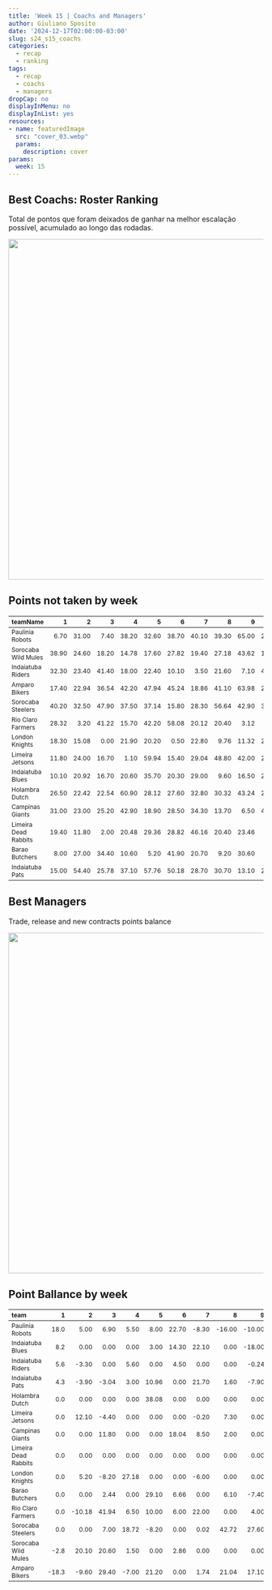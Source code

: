 ```yaml
---
title: 'Week 15 | Coachs and Managers'
author: Giuliano Sposito
date: '2024-12-17T02:00:00-03:00'
slug: s24_s15_coachs
categories:
  - recap
  - ranking
tags:
  - recap
  - coachs
  - managers
dropCap: no
displayInMenu: no
displayInList: yes
resources:
- name: featuredImage
  src: "cover_03.webp"
  params:
    description: cover
params:
  week: 15
---
```

<script src="{{< blogdown/postref >}}index_files/kePrint/kePrint.js"></script>
<link href="{{< blogdown/postref >}}index_files/lightable/lightable.css" rel="stylesheet" />
<script src="{{< blogdown/postref >}}index_files/kePrint/kePrint.js"></script>
<link href="{{< blogdown/postref >}}index_files/lightable/lightable.css" rel="stylesheet" />

<!--more-->



## Best Coachs: Roster Ranking

Total de pontos que foram deixados de ganhar na melhor escalação possível, acumulado ao longo das rodadas.

<img src="{{< blogdown/postref >}}index_files/figure-html/bestCoachChart-1.png" width="672" />

## Points not taken by week

<table class="table" style="font-size: 12px; margin-left: auto; margin-right: auto;">
 <thead>
  <tr>
   <th style="text-align:left;"> teamName </th>
   <th style="text-align:right;"> 1 </th>
   <th style="text-align:right;"> 2 </th>
   <th style="text-align:right;"> 3 </th>
   <th style="text-align:right;"> 4 </th>
   <th style="text-align:right;"> 5 </th>
   <th style="text-align:right;"> 6 </th>
   <th style="text-align:right;"> 7 </th>
   <th style="text-align:right;"> 8 </th>
   <th style="text-align:right;"> 9 </th>
   <th style="text-align:right;"> 10 </th>
   <th style="text-align:right;"> 11 </th>
   <th style="text-align:right;"> 12 </th>
   <th style="text-align:right;"> 13 </th>
   <th style="text-align:right;"> 14 </th>
   <th style="text-align:right;"> 15 </th>
  </tr>
 </thead>
<tbody>
  <tr>
   <td style="text-align:left;"> Paulinia Robots </td>
   <td style="text-align:right;"> 6.70 </td>
   <td style="text-align:right;"> 31.00 </td>
   <td style="text-align:right;"> 7.40 </td>
   <td style="text-align:right;"> 38.20 </td>
   <td style="text-align:right;"> 32.60 </td>
   <td style="text-align:right;"> 38.70 </td>
   <td style="text-align:right;"> 40.10 </td>
   <td style="text-align:right;"> 39.30 </td>
   <td style="text-align:right;"> 65.00 </td>
   <td style="text-align:right;"> 21.40 </td>
   <td style="text-align:right;"> 18.40 </td>
   <td style="text-align:right;"> 31.40 </td>
   <td style="text-align:right;"> 3.40 </td>
   <td style="text-align:right;"> 19.60 </td>
   <td style="text-align:right;"> 9.00 </td>
  </tr>
  <tr>
   <td style="text-align:left;"> Sorocaba Wild Mules </td>
   <td style="text-align:right;"> 38.90 </td>
   <td style="text-align:right;"> 24.60 </td>
   <td style="text-align:right;"> 18.20 </td>
   <td style="text-align:right;"> 14.78 </td>
   <td style="text-align:right;"> 17.60 </td>
   <td style="text-align:right;"> 27.82 </td>
   <td style="text-align:right;"> 19.40 </td>
   <td style="text-align:right;"> 27.18 </td>
   <td style="text-align:right;"> 43.62 </td>
   <td style="text-align:right;"> 13.90 </td>
   <td style="text-align:right;"> 68.38 </td>
   <td style="text-align:right;"> 53.12 </td>
   <td style="text-align:right;"> 11.30 </td>
   <td style="text-align:right;"> 21.90 </td>
   <td style="text-align:right;"> 3.74 </td>
  </tr>
  <tr>
   <td style="text-align:left;"> Indaiatuba Riders </td>
   <td style="text-align:right;"> 32.30 </td>
   <td style="text-align:right;"> 23.40 </td>
   <td style="text-align:right;"> 41.40 </td>
   <td style="text-align:right;"> 18.00 </td>
   <td style="text-align:right;"> 22.40 </td>
   <td style="text-align:right;"> 10.10 </td>
   <td style="text-align:right;"> 3.50 </td>
   <td style="text-align:right;"> 21.60 </td>
   <td style="text-align:right;"> 7.10 </td>
   <td style="text-align:right;"> 42.10 </td>
   <td style="text-align:right;"> 13.70 </td>
   <td style="text-align:right;"> 33.46 </td>
   <td style="text-align:right;"> 11.30 </td>
   <td style="text-align:right;"> 9.40 </td>
   <td style="text-align:right;"> 5.10 </td>
  </tr>
  <tr>
   <td style="text-align:left;"> Amparo Bikers </td>
   <td style="text-align:right;"> 17.40 </td>
   <td style="text-align:right;"> 22.94 </td>
   <td style="text-align:right;"> 36.54 </td>
   <td style="text-align:right;"> 42.20 </td>
   <td style="text-align:right;"> 47.94 </td>
   <td style="text-align:right;"> 45.24 </td>
   <td style="text-align:right;"> 18.86 </td>
   <td style="text-align:right;"> 41.10 </td>
   <td style="text-align:right;"> 63.98 </td>
   <td style="text-align:right;"> 25.92 </td>
   <td style="text-align:right;"> 11.96 </td>
   <td style="text-align:right;"> 26.50 </td>
   <td style="text-align:right;"> 11.00 </td>
   <td style="text-align:right;"> 37.80 </td>
   <td style="text-align:right;"> 24.46 </td>
  </tr>
  <tr>
   <td style="text-align:left;"> Sorocaba Steelers </td>
   <td style="text-align:right;"> 40.20 </td>
   <td style="text-align:right;"> 32.50 </td>
   <td style="text-align:right;"> 47.90 </td>
   <td style="text-align:right;"> 37.50 </td>
   <td style="text-align:right;"> 37.14 </td>
   <td style="text-align:right;"> 15.80 </td>
   <td style="text-align:right;"> 28.30 </td>
   <td style="text-align:right;"> 56.64 </td>
   <td style="text-align:right;"> 42.90 </td>
   <td style="text-align:right;"> 33.70 </td>
   <td style="text-align:right;"> 50.60 </td>
   <td style="text-align:right;"> 4.40 </td>
   <td style="text-align:right;"> 24.32 </td>
   <td style="text-align:right;"> 15.90 </td>
   <td style="text-align:right;"> 30.00 </td>
  </tr>
  <tr>
   <td style="text-align:left;"> Rio Claro Farmers </td>
   <td style="text-align:right;"> 28.32 </td>
   <td style="text-align:right;"> 3.20 </td>
   <td style="text-align:right;"> 41.22 </td>
   <td style="text-align:right;"> 15.70 </td>
   <td style="text-align:right;"> 42.20 </td>
   <td style="text-align:right;"> 58.08 </td>
   <td style="text-align:right;"> 20.12 </td>
   <td style="text-align:right;"> 20.40 </td>
   <td style="text-align:right;"> 3.12 </td>
   <td style="text-align:right;"> 4.90 </td>
   <td style="text-align:right;"> 21.60 </td>
   <td style="text-align:right;"> 12.10 </td>
   <td style="text-align:right;"> 20.90 </td>
   <td style="text-align:right;"> 8.40 </td>
   <td style="text-align:right;"> 0.00 </td>
  </tr>
  <tr>
   <td style="text-align:left;"> London Knights </td>
   <td style="text-align:right;"> 18.30 </td>
   <td style="text-align:right;"> 15.08 </td>
   <td style="text-align:right;"> 0.00 </td>
   <td style="text-align:right;"> 21.90 </td>
   <td style="text-align:right;"> 20.20 </td>
   <td style="text-align:right;"> 0.50 </td>
   <td style="text-align:right;"> 22.80 </td>
   <td style="text-align:right;"> 9.76 </td>
   <td style="text-align:right;"> 11.32 </td>
   <td style="text-align:right;"> 20.82 </td>
   <td style="text-align:right;"> 3.40 </td>
   <td style="text-align:right;"> 21.86 </td>
   <td style="text-align:right;"> 18.52 </td>
   <td style="text-align:right;"> 27.90 </td>
   <td style="text-align:right;"> 6.70 </td>
  </tr>
  <tr>
   <td style="text-align:left;"> Limeira Jetsons </td>
   <td style="text-align:right;"> 11.80 </td>
   <td style="text-align:right;"> 24.00 </td>
   <td style="text-align:right;"> 16.70 </td>
   <td style="text-align:right;"> 1.10 </td>
   <td style="text-align:right;"> 59.94 </td>
   <td style="text-align:right;"> 15.40 </td>
   <td style="text-align:right;"> 29.04 </td>
   <td style="text-align:right;"> 48.80 </td>
   <td style="text-align:right;"> 42.00 </td>
   <td style="text-align:right;"> 21.66 </td>
   <td style="text-align:right;"> 2.00 </td>
   <td style="text-align:right;"> 13.10 </td>
   <td style="text-align:right;"> 3.20 </td>
   <td style="text-align:right;"> 23.36 </td>
   <td style="text-align:right;"> 33.80 </td>
  </tr>
  <tr>
   <td style="text-align:left;"> Indaiatuba Blues </td>
   <td style="text-align:right;"> 10.10 </td>
   <td style="text-align:right;"> 20.92 </td>
   <td style="text-align:right;"> 16.70 </td>
   <td style="text-align:right;"> 20.60 </td>
   <td style="text-align:right;"> 35.70 </td>
   <td style="text-align:right;"> 20.30 </td>
   <td style="text-align:right;"> 29.00 </td>
   <td style="text-align:right;"> 9.60 </td>
   <td style="text-align:right;"> 16.50 </td>
   <td style="text-align:right;"> 25.30 </td>
   <td style="text-align:right;"> 24.40 </td>
   <td style="text-align:right;"> 59.72 </td>
   <td style="text-align:right;"> 17.00 </td>
   <td style="text-align:right;"> 26.40 </td>
   <td style="text-align:right;"> 37.40 </td>
  </tr>
  <tr>
   <td style="text-align:left;"> Holambra Dutch </td>
   <td style="text-align:right;"> 26.50 </td>
   <td style="text-align:right;"> 22.42 </td>
   <td style="text-align:right;"> 22.54 </td>
   <td style="text-align:right;"> 60.90 </td>
   <td style="text-align:right;"> 28.12 </td>
   <td style="text-align:right;"> 27.60 </td>
   <td style="text-align:right;"> 32.80 </td>
   <td style="text-align:right;"> 30.32 </td>
   <td style="text-align:right;"> 43.24 </td>
   <td style="text-align:right;"> 29.50 </td>
   <td style="text-align:right;"> 24.90 </td>
   <td style="text-align:right;"> 52.60 </td>
   <td style="text-align:right;"> 23.80 </td>
   <td style="text-align:right;"> 39.30 </td>
   <td style="text-align:right;"> 8.70 </td>
  </tr>
  <tr>
   <td style="text-align:left;"> Campinas Giants </td>
   <td style="text-align:right;"> 31.00 </td>
   <td style="text-align:right;"> 23.00 </td>
   <td style="text-align:right;"> 25.20 </td>
   <td style="text-align:right;"> 42.90 </td>
   <td style="text-align:right;"> 18.90 </td>
   <td style="text-align:right;"> 28.50 </td>
   <td style="text-align:right;"> 34.30 </td>
   <td style="text-align:right;"> 13.70 </td>
   <td style="text-align:right;"> 6.50 </td>
   <td style="text-align:right;"> 47.50 </td>
   <td style="text-align:right;"> 47.00 </td>
   <td style="text-align:right;"> 9.10 </td>
   <td style="text-align:right;"> 18.20 </td>
   <td style="text-align:right;"> 0.00 </td>
   <td style="text-align:right;"> 22.00 </td>
  </tr>
  <tr>
   <td style="text-align:left;"> Limeira Dead Rabbits </td>
   <td style="text-align:right;"> 19.40 </td>
   <td style="text-align:right;"> 11.80 </td>
   <td style="text-align:right;"> 2.00 </td>
   <td style="text-align:right;"> 20.48 </td>
   <td style="text-align:right;"> 29.36 </td>
   <td style="text-align:right;"> 28.82 </td>
   <td style="text-align:right;"> 46.16 </td>
   <td style="text-align:right;"> 20.40 </td>
   <td style="text-align:right;"> 23.46 </td>
   <td style="text-align:right;"> 8.10 </td>
   <td style="text-align:right;"> 33.00 </td>
   <td style="text-align:right;"> 17.48 </td>
   <td style="text-align:right;"> 40.50 </td>
   <td style="text-align:right;"> 39.70 </td>
   <td style="text-align:right;"> 54.28 </td>
  </tr>
  <tr>
   <td style="text-align:left;"> Barao Butchers </td>
   <td style="text-align:right;"> 8.00 </td>
   <td style="text-align:right;"> 27.00 </td>
   <td style="text-align:right;"> 34.40 </td>
   <td style="text-align:right;"> 10.60 </td>
   <td style="text-align:right;"> 5.20 </td>
   <td style="text-align:right;"> 41.90 </td>
   <td style="text-align:right;"> 20.70 </td>
   <td style="text-align:right;"> 9.20 </td>
   <td style="text-align:right;"> 30.60 </td>
   <td style="text-align:right;"> 4.40 </td>
   <td style="text-align:right;"> 45.40 </td>
   <td style="text-align:right;"> 14.50 </td>
   <td style="text-align:right;"> 30.60 </td>
   <td style="text-align:right;"> 37.50 </td>
   <td style="text-align:right;"> 16.90 </td>
  </tr>
  <tr>
   <td style="text-align:left;"> Indaiatuba Pats </td>
   <td style="text-align:right;"> 15.00 </td>
   <td style="text-align:right;"> 54.40 </td>
   <td style="text-align:right;"> 25.78 </td>
   <td style="text-align:right;"> 37.10 </td>
   <td style="text-align:right;"> 57.76 </td>
   <td style="text-align:right;"> 50.18 </td>
   <td style="text-align:right;"> 28.70 </td>
   <td style="text-align:right;"> 30.70 </td>
   <td style="text-align:right;"> 13.10 </td>
   <td style="text-align:right;"> 20.80 </td>
   <td style="text-align:right;"> 19.30 </td>
   <td style="text-align:right;"> 17.84 </td>
   <td style="text-align:right;"> 14.12 </td>
   <td style="text-align:right;"> 7.90 </td>
   <td style="text-align:right;"> 2.30 </td>
  </tr>
</tbody>
</table>

## Best Managers

Trade, release and new contracts points balance

<img src="{{< blogdown/postref >}}index_files/figure-html/bestManagerChart-1.png" width="672" />


## Point Ballance by week

<table class="table" style="font-size: 12px; margin-left: auto; margin-right: auto;">
 <thead>
  <tr>
   <th style="text-align:left;"> team </th>
   <th style="text-align:right;"> 1 </th>
   <th style="text-align:right;"> 2 </th>
   <th style="text-align:right;"> 3 </th>
   <th style="text-align:right;"> 4 </th>
   <th style="text-align:right;"> 5 </th>
   <th style="text-align:right;"> 6 </th>
   <th style="text-align:right;"> 7 </th>
   <th style="text-align:right;"> 8 </th>
   <th style="text-align:right;"> 9 </th>
   <th style="text-align:right;"> 10 </th>
   <th style="text-align:right;"> 11 </th>
   <th style="text-align:right;"> 12 </th>
   <th style="text-align:right;"> 13 </th>
   <th style="text-align:right;"> 14 </th>
   <th style="text-align:right;"> 15 </th>
  </tr>
 </thead>
<tbody>
  <tr>
   <td style="text-align:left;"> Paulinia Robots </td>
   <td style="text-align:right;"> 18.0 </td>
   <td style="text-align:right;"> 5.00 </td>
   <td style="text-align:right;"> 6.90 </td>
   <td style="text-align:right;"> 5.50 </td>
   <td style="text-align:right;"> 8.00 </td>
   <td style="text-align:right;"> 22.70 </td>
   <td style="text-align:right;"> -8.30 </td>
   <td style="text-align:right;"> -16.00 </td>
   <td style="text-align:right;"> -10.00 </td>
   <td style="text-align:right;"> 2.00 </td>
   <td style="text-align:right;"> 10.00 </td>
   <td style="text-align:right;"> 9.90 </td>
   <td style="text-align:right;"> 12.90 </td>
   <td style="text-align:right;"> 16.56 </td>
   <td style="text-align:right;"> -0.7 </td>
  </tr>
  <tr>
   <td style="text-align:left;"> Indaiatuba Blues </td>
   <td style="text-align:right;"> 8.2 </td>
   <td style="text-align:right;"> 0.00 </td>
   <td style="text-align:right;"> 0.00 </td>
   <td style="text-align:right;"> 0.00 </td>
   <td style="text-align:right;"> 3.00 </td>
   <td style="text-align:right;"> 14.30 </td>
   <td style="text-align:right;"> 22.10 </td>
   <td style="text-align:right;"> 0.00 </td>
   <td style="text-align:right;"> -18.00 </td>
   <td style="text-align:right;"> 0.00 </td>
   <td style="text-align:right;"> 0.00 </td>
   <td style="text-align:right;"> 31.12 </td>
   <td style="text-align:right;"> 0.00 </td>
   <td style="text-align:right;"> 3.70 </td>
   <td style="text-align:right;"> 19.9 </td>
  </tr>
  <tr>
   <td style="text-align:left;"> Indaiatuba Riders </td>
   <td style="text-align:right;"> 5.6 </td>
   <td style="text-align:right;"> -3.30 </td>
   <td style="text-align:right;"> 0.00 </td>
   <td style="text-align:right;"> 5.60 </td>
   <td style="text-align:right;"> 0.00 </td>
   <td style="text-align:right;"> 4.50 </td>
   <td style="text-align:right;"> 0.00 </td>
   <td style="text-align:right;"> 0.00 </td>
   <td style="text-align:right;"> -0.24 </td>
   <td style="text-align:right;"> 23.50 </td>
   <td style="text-align:right;"> 0.00 </td>
   <td style="text-align:right;"> 15.66 </td>
   <td style="text-align:right;"> 0.00 </td>
   <td style="text-align:right;"> 24.00 </td>
   <td style="text-align:right;"> 12.0 </td>
  </tr>
  <tr>
   <td style="text-align:left;"> Indaiatuba Pats </td>
   <td style="text-align:right;"> 4.3 </td>
   <td style="text-align:right;"> -3.90 </td>
   <td style="text-align:right;"> -3.04 </td>
   <td style="text-align:right;"> 3.00 </td>
   <td style="text-align:right;"> 10.96 </td>
   <td style="text-align:right;"> 0.00 </td>
   <td style="text-align:right;"> 21.70 </td>
   <td style="text-align:right;"> 1.60 </td>
   <td style="text-align:right;"> -7.90 </td>
   <td style="text-align:right;"> 4.00 </td>
   <td style="text-align:right;"> 0.00 </td>
   <td style="text-align:right;"> 12.00 </td>
   <td style="text-align:right;"> 0.00 </td>
   <td style="text-align:right;"> 0.00 </td>
   <td style="text-align:right;"> 0.0 </td>
  </tr>
  <tr>
   <td style="text-align:left;"> Holambra Dutch </td>
   <td style="text-align:right;"> 0.0 </td>
   <td style="text-align:right;"> 0.00 </td>
   <td style="text-align:right;"> 0.00 </td>
   <td style="text-align:right;"> 0.00 </td>
   <td style="text-align:right;"> 38.08 </td>
   <td style="text-align:right;"> 0.00 </td>
   <td style="text-align:right;"> 0.00 </td>
   <td style="text-align:right;"> 0.00 </td>
   <td style="text-align:right;"> 0.00 </td>
   <td style="text-align:right;"> 0.00 </td>
   <td style="text-align:right;"> 0.00 </td>
   <td style="text-align:right;"> 4.00 </td>
   <td style="text-align:right;"> 0.00 </td>
   <td style="text-align:right;"> -9.00 </td>
   <td style="text-align:right;"> -4.1 </td>
  </tr>
  <tr>
   <td style="text-align:left;"> Limeira Jetsons </td>
   <td style="text-align:right;"> 0.0 </td>
   <td style="text-align:right;"> 12.10 </td>
   <td style="text-align:right;"> -4.40 </td>
   <td style="text-align:right;"> 0.00 </td>
   <td style="text-align:right;"> 0.00 </td>
   <td style="text-align:right;"> 0.00 </td>
   <td style="text-align:right;"> -0.20 </td>
   <td style="text-align:right;"> 7.30 </td>
   <td style="text-align:right;"> 0.00 </td>
   <td style="text-align:right;"> 0.00 </td>
   <td style="text-align:right;"> 0.00 </td>
   <td style="text-align:right;"> 0.00 </td>
   <td style="text-align:right;"> 0.00 </td>
   <td style="text-align:right;"> 0.00 </td>
   <td style="text-align:right;"> 0.0 </td>
  </tr>
  <tr>
   <td style="text-align:left;"> Campinas Giants </td>
   <td style="text-align:right;"> 0.0 </td>
   <td style="text-align:right;"> 0.00 </td>
   <td style="text-align:right;"> 11.80 </td>
   <td style="text-align:right;"> 0.00 </td>
   <td style="text-align:right;"> 0.00 </td>
   <td style="text-align:right;"> 18.04 </td>
   <td style="text-align:right;"> 8.50 </td>
   <td style="text-align:right;"> 2.00 </td>
   <td style="text-align:right;"> 0.00 </td>
   <td style="text-align:right;"> -4.40 </td>
   <td style="text-align:right;"> 10.08 </td>
   <td style="text-align:right;"> 14.50 </td>
   <td style="text-align:right;"> -11.82 </td>
   <td style="text-align:right;"> 26.80 </td>
   <td style="text-align:right;"> 0.0 </td>
  </tr>
  <tr>
   <td style="text-align:left;"> Limeira Dead Rabbits </td>
   <td style="text-align:right;"> 0.0 </td>
   <td style="text-align:right;"> 0.00 </td>
   <td style="text-align:right;"> 0.00 </td>
   <td style="text-align:right;"> 0.00 </td>
   <td style="text-align:right;"> 0.00 </td>
   <td style="text-align:right;"> 0.00 </td>
   <td style="text-align:right;"> 0.00 </td>
   <td style="text-align:right;"> 0.00 </td>
   <td style="text-align:right;"> 0.00 </td>
   <td style="text-align:right;"> 0.00 </td>
   <td style="text-align:right;"> 0.00 </td>
   <td style="text-align:right;"> 0.00 </td>
   <td style="text-align:right;"> 0.00 </td>
   <td style="text-align:right;"> 0.00 </td>
   <td style="text-align:right;"> 0.0 </td>
  </tr>
  <tr>
   <td style="text-align:left;"> London Knights </td>
   <td style="text-align:right;"> 0.0 </td>
   <td style="text-align:right;"> 5.20 </td>
   <td style="text-align:right;"> -8.20 </td>
   <td style="text-align:right;"> 27.18 </td>
   <td style="text-align:right;"> 0.00 </td>
   <td style="text-align:right;"> 0.00 </td>
   <td style="text-align:right;"> -6.00 </td>
   <td style="text-align:right;"> 0.00 </td>
   <td style="text-align:right;"> 0.00 </td>
   <td style="text-align:right;"> 0.00 </td>
   <td style="text-align:right;"> 0.00 </td>
   <td style="text-align:right;"> 0.00 </td>
   <td style="text-align:right;"> 0.00 </td>
   <td style="text-align:right;"> 4.00 </td>
   <td style="text-align:right;"> 0.0 </td>
  </tr>
  <tr>
   <td style="text-align:left;"> Barao Butchers </td>
   <td style="text-align:right;"> 0.0 </td>
   <td style="text-align:right;"> 0.00 </td>
   <td style="text-align:right;"> 2.44 </td>
   <td style="text-align:right;"> 0.00 </td>
   <td style="text-align:right;"> 29.10 </td>
   <td style="text-align:right;"> 6.66 </td>
   <td style="text-align:right;"> 0.00 </td>
   <td style="text-align:right;"> 6.10 </td>
   <td style="text-align:right;"> -7.40 </td>
   <td style="text-align:right;"> -2.00 </td>
   <td style="text-align:right;"> 0.00 </td>
   <td style="text-align:right;"> 0.00 </td>
   <td style="text-align:right;"> 0.00 </td>
   <td style="text-align:right;"> 24.10 </td>
   <td style="text-align:right;"> 0.0 </td>
  </tr>
  <tr>
   <td style="text-align:left;"> Rio Claro Farmers </td>
   <td style="text-align:right;"> 0.0 </td>
   <td style="text-align:right;"> -10.18 </td>
   <td style="text-align:right;"> 41.94 </td>
   <td style="text-align:right;"> 6.50 </td>
   <td style="text-align:right;"> 10.00 </td>
   <td style="text-align:right;"> 6.00 </td>
   <td style="text-align:right;"> 22.00 </td>
   <td style="text-align:right;"> 0.00 </td>
   <td style="text-align:right;"> 4.00 </td>
   <td style="text-align:right;"> 0.00 </td>
   <td style="text-align:right;"> 16.50 </td>
   <td style="text-align:right;"> -2.20 </td>
   <td style="text-align:right;"> 0.00 </td>
   <td style="text-align:right;"> 6.40 </td>
   <td style="text-align:right;"> 2.8 </td>
  </tr>
  <tr>
   <td style="text-align:left;"> Sorocaba Steelers </td>
   <td style="text-align:right;"> 0.0 </td>
   <td style="text-align:right;"> 0.00 </td>
   <td style="text-align:right;"> 7.00 </td>
   <td style="text-align:right;"> 18.72 </td>
   <td style="text-align:right;"> -8.20 </td>
   <td style="text-align:right;"> 0.00 </td>
   <td style="text-align:right;"> 0.02 </td>
   <td style="text-align:right;"> 42.72 </td>
   <td style="text-align:right;"> 27.60 </td>
   <td style="text-align:right;"> 0.00 </td>
   <td style="text-align:right;"> 0.00 </td>
   <td style="text-align:right;"> 0.00 </td>
   <td style="text-align:right;"> -7.00 </td>
   <td style="text-align:right;"> 4.00 </td>
   <td style="text-align:right;"> 0.0 </td>
  </tr>
  <tr>
   <td style="text-align:left;"> Sorocaba Wild Mules </td>
   <td style="text-align:right;"> -2.8 </td>
   <td style="text-align:right;"> 20.10 </td>
   <td style="text-align:right;"> 20.60 </td>
   <td style="text-align:right;"> 1.50 </td>
   <td style="text-align:right;"> 0.00 </td>
   <td style="text-align:right;"> 2.86 </td>
   <td style="text-align:right;"> 0.00 </td>
   <td style="text-align:right;"> 0.00 </td>
   <td style="text-align:right;"> 0.00 </td>
   <td style="text-align:right;"> 0.00 </td>
   <td style="text-align:right;"> 19.50 </td>
   <td style="text-align:right;"> -1.90 </td>
   <td style="text-align:right;"> 15.50 </td>
   <td style="text-align:right;"> 0.00 </td>
   <td style="text-align:right;"> 0.0 </td>
  </tr>
  <tr>
   <td style="text-align:left;"> Amparo Bikers </td>
   <td style="text-align:right;"> -18.3 </td>
   <td style="text-align:right;"> -9.60 </td>
   <td style="text-align:right;"> 29.40 </td>
   <td style="text-align:right;"> -7.00 </td>
   <td style="text-align:right;"> 21.20 </td>
   <td style="text-align:right;"> 0.00 </td>
   <td style="text-align:right;"> 1.74 </td>
   <td style="text-align:right;"> 21.04 </td>
   <td style="text-align:right;"> 17.10 </td>
   <td style="text-align:right;"> 3.78 </td>
   <td style="text-align:right;"> 0.00 </td>
   <td style="text-align:right;"> 10.00 </td>
   <td style="text-align:right;"> 0.00 </td>
   <td style="text-align:right;"> -13.80 </td>
   <td style="text-align:right;"> -0.5 </td>
  </tr>
</tbody>
</table>
